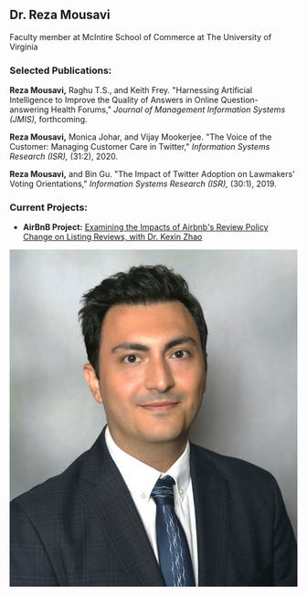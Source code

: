 ## Dr. Reza Mousavi
Faculty member at McIntire School of Commerce at The University of Virginia

### Selected Publications:

**Reza Mousavi,** Raghu T.S., and Keith Frey. "Harnessing Artificial Intelligence to Improve the Quality of Answers in Online Question-answering Health Forums,"
_Journal of Management Information Systems (JMIS),_ forthcoming.

**Reza Mousavi,** Monica Johar, and Vijay Mookerjee. "The Voice of the Customer: Managing Customer Care in Twitter," _Information Systems Research (ISR),_ (31:2), 2020.

**Reza Mousavi,** and Bin Gu. "The Impact of Twitter Adoption on Lawmakers’ Voting Orientations," _Information Systems Research (ISR),_ (30:1), 2019.


### Current Projects:

- **AirBnB Project:** [Examining the Impacts of Airbnb's Review Policy Change on Listing Reviews, with Dr. Kexin Zhao](https://papers.ssrn.com/sol3/papers.cfm?abstract_id=3206895)

![Image](reza_mousavi_linkedin.jpg)
